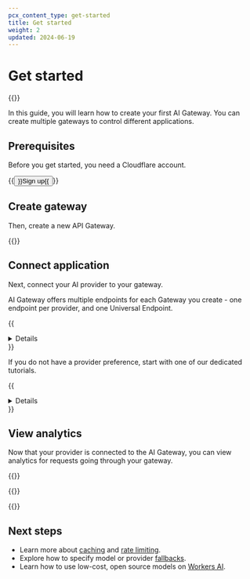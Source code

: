 ```yaml
---
pcx_content_type: get-started
title: Get started
weight: 2
updated: 2024-06-19
---
```


# Get started

{{<tutorial-date-info>}}

In this guide, you will learn how to create your first AI Gateway. You can create multiple gateways to control different applications.

## Prerequisites

Before you get started, you need a Cloudflare account.

{{<button type="primary" href="https://dash.cloudflare.com/sign-up" target="_blank">}}Sign up{{</button>}}

## Create gateway

Then, create a new API Gateway.

{{<render file="_create-gateway.md">}}

## Connect application

Next, connect your AI provider to your gateway.

AI Gateway offers multiple endpoints for each Gateway you create - one endpoint per provider, and one Universal Endpoint.

{{<details header="Supported endpoints">}}

{{<directory-listing folderDirectory="/ai-gateway/providers/">}}

{{</details>}}

If you do not have a provider preference, start with one of our dedicated tutorials.

{{<details header="Onboarding tutorials">}}

- [Open AI](/ai-gateway/tutorials/deploy-aig-worker/)

{{</details>}}

## View analytics

Now that your provider is connected to the AI Gateway, you can view analytics for requests going through your gateway.

{{<render file="_analytics-overview.md">}}
<br/>

{{<render file="_analytics-dashboard.md">}}

{{<render file="_analytics-warning.md">}}


## Next steps

- Learn more about [caching](/ai-gateway/configuration/caching/) and [rate limiting](/ai-gateway/configuration/rate-limiting/).
- Explore how to specify model or provider [fallbacks](/ai-gateway/configuration/fallbacks/).
- Learn how to use low-cost, open source models on [Workers AI](/ai-gateway/providers/workersai/).